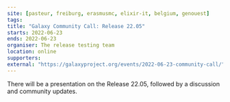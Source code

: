 ```yaml
---
site: [pasteur, freiburg, erasmusmc, elixir-it, belgium, genouest]
tags: 
title: "Galaxy Community Call: Release 22.05"
starts: 2022-06-23
ends: 2022-06-23
organiser: The release testing team
location: online
supporters:
external: "https://galaxyproject.org/events/2022-06-23-community-call/"
---
```


There will be a presentation on the Release 22.05, followed by a discussion and community updates. 
